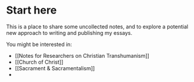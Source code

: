 # Start here

This is a place to share some uncollected notes, and to explore a potential new approach to writing and publishing my essays.

You might be interested in:
- [[Notes for Researchers on Christian Transhumanism]]
- [[Church of Christ]]
- [[Sacrament & Sacramentalism]]
- 


